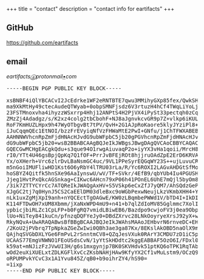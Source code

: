 +++
title = "contact"
description = "contact info for eartifacts"
+++

## GitHub

<https://github.com/eartifacts>

## email

<!-- markdownlint-disable no-inline-html -->

<address>
eartifacts<abbr
title="to be replaced with an &ldquo;at&rdquo; sign (U+0040)">&#x24D0;</abbr>protonmail<abbr
title="to be replaced with a &ldquo;dot&rdquo;/&ldquo;period&rdquo;/&ldquo;full stop&rdquo; (U+002e)">&#x2022;</abbr>com
</address>

<pre title="public key for eartifacts&#x24D0;protonmail&#x2022;com">-----BEGIN PGP PUBLIC KEY BLOCK-----

xsBNBF4iQlYBCACvI2JcEdrke1WF2eRNTBTE7qwu3MMihyGXp85fex/QwkSH
ma9XkMtHy49ctecAudeQTWyab+0obpSMNFjsdz6V3rtuzH4hCf4TWqLiYoLj
23FSTMnoxvha4ihyzzWSxrrp4Hhj12ANPtS4H2PjVX4iPySt33pectqh0zCq
ZMzZj4Adadgz/s/K2xz4colg2tbCbohF+NJ8aJgnvkcvGR9p7Z+vlkp6iKUL
RoF7KmHUZLHpx9h47WyOTbgvBt7tPV/QvH+2G1AJpRoKaore5klyJYziPl8+
iJuCqqmQEc1EtNOI/bzzFrEVyiqNfVzFHWaMtE2PwI+GNfu/j1ChTFWXABEB
AAHNNWVhcnRpZmFjdHNAcHJvdG9ubWFpbC5jb20gPGVhcnRpZmFjdHNAcHJv
dG9ubWFpbC5jb20+wsB2BBABCAAgBQJeIkJWBgsJBwgDAgQVCAoCBBYCAQAC
GQECGwMCHgEACgkQdu+s3que94O1rwgAiuvaqP2o+iyYX3vHa1qoii/MrcH8
rI0/YTt4U46gsBpjQpKq7Q1fOF+PrrJvBFEjROt8hjjruOAdZpE2ErD6KRVA
Yx/oXHerh+Vrc6zlrDvLBaNsmGC4uc/9VL1PPeSyrEQGqWY23S++ujLuvuCR
m5nGoiIMUFliwHD1Kst6O6yRbY4lTRU03rLa/R/Yc6ROXI2LAGvAHDGtSfMo
hoSBYZ4Qitfk5hnSXe96AaIynswU/wV/TF+SVkr/4EfB9/qbYUb4Iu4PGUSH
Jjeg1HvtPxQkcAGSnkag+CIKwc6AHcn79xP06h41POnEL6UhE7mQjl5byOm8
/3ik7ZTTYCYrCc7ATQReIkJWAQgAxHV+S5VSkp6eCxZfJ7yQM7/AhSQdzGeP
XJgGC2tj7q0HynJ5CS2CaEElDM03dleBxc9oWGbPexwNeujLkzVKmbXHH4+Y
nLk1uxZgMjXpI9anh+nYQCEctTgOAGwE/KW0zLBqmbePWWd1V/bTD4I+IkDI
K114FTDwOH7xUM8Xbmm/jXaNxWPD4mU9+n41+b7qlZdIoMV85Gglmmc7XolI
ypbicjbiRLZc1CpLFP+b0FgRQ7vmidLBiwEB6/Bazdpo9cwjoFV3j0ea9Obp
lUo+NiTey841kuCn/pfnzqDQFYeJy0+DBdZXrvc28LNkOoyryeXrsJ92yX+w
RkyNQvA+UwARAQABwsBfBBgBCAAJBQJeIkJWAhsMAAoJEHbvrN6rnveDC+EH
/2KoU2jPVbrq7TpNpkaZGeZwIwi0QBh3ae3ga87Kx/8EKslAkOBD5naOlX9m
QAjhqSVGbDXLYGe6FmPvL2rSnntmCV8+QZqJesVXuk0RArY3CMDU7zD1iC5p
UCAAS77EmgVNWNO1FEoUSdsCvN/1yYtSkHDdtc2kggEABBAF5OzO6I/FDxl0
k59at+mNJizFzJVwUI3H/g6s1mxgynjp7BK0SKVHdvk51ptKQ6oTPK1RqTAb
wOd2euXiXUELxtZDLKGFlXvCcZKsbNAHjHAw9KfyYX2Cf1vMuLstm9/OCzQ9
oRPUMPvkYCvC3x1A1Yvu845Z/qB0+b9oihrZY4/hS90=
=1ixp
-----END PGP PUBLIC KEY BLOCK-----
</pre>

<!-- markdownlint-enable no-inline-html -->
